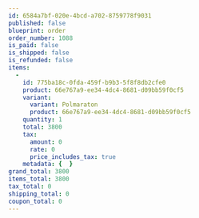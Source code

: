 ```yaml
---
id: 6584a7bf-020e-4bcd-a702-8759778f9031
published: false
blueprint: order
order_number: 1088
is_paid: false
is_shipped: false
is_refunded: false
items:
  -
    id: 775ba18c-0fda-459f-b9b3-5f8f8db2cfe0
    product: 66e767a9-ee34-4dc4-8681-d09bb59f0cf5
    variant:
      variant: Polmaraton
      product: 66e767a9-ee34-4dc4-8681-d09bb59f0cf5
    quantity: 1
    total: 3800
    tax:
      amount: 0
      rate: 0
      price_includes_tax: true
    metadata: {  }
grand_total: 3800
items_total: 3800
tax_total: 0
shipping_total: 0
coupon_total: 0
---
```

